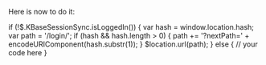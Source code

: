 


Here is now to do it:

if (!$.KBaseSessionSync.isLoggedIn()) {
    var hash = window.location.hash;
    var path = '/login/';
    if (hash && hash.length > 0) {
        path += '?nextPath=' + encodeURIComponent(hash.substr(1));
    } 
    $location.url(path);
    } else {
    // your code here
}   